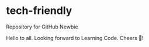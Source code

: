 # tech-friendly
Repository for GitHub Newbie

Hello to all. Looking forward to Learning Code. Cheers :beer:!
